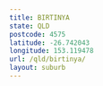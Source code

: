```yaml
---
title: BIRTINYA
state: QLD
postcode: 4575
latitude: -26.742043
longitude: 153.119478
url: /qld/birtinya/
layout: suburb
---
```

